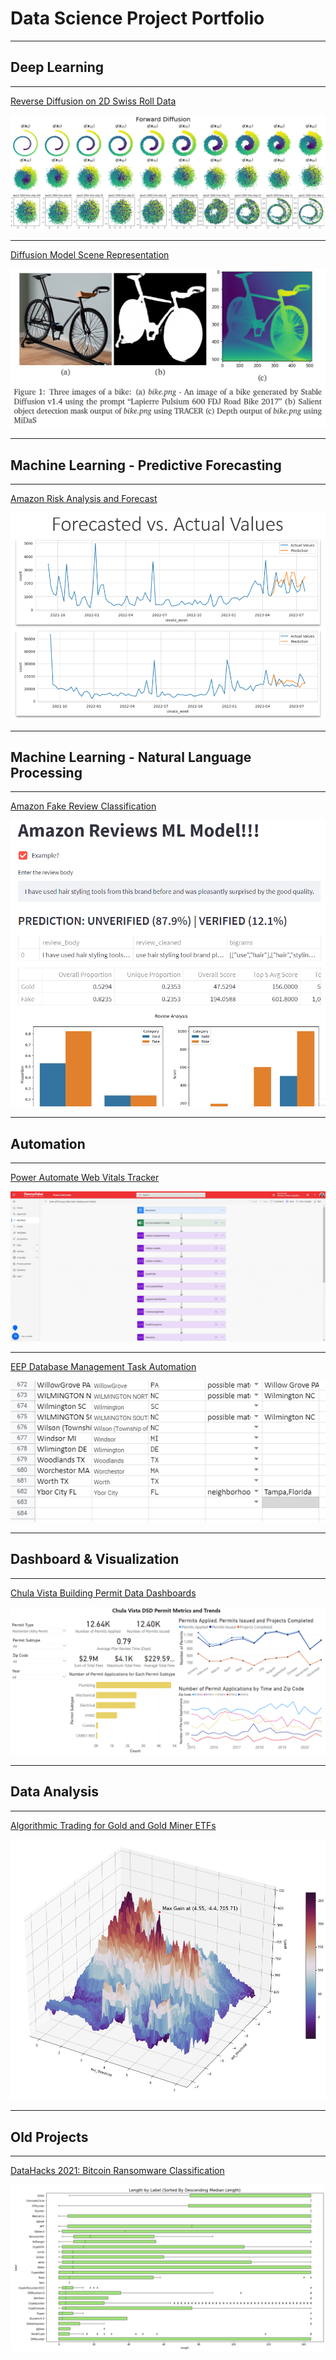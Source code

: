 # Data Science Project Portfolio
---
## Deep Learning
---

[Reverse Diffusion on 2D Swiss Roll Data](/project_diffusion_2D.md)

<img src="images/spiral forward diffusion (colored).png?raw=true"/>
<img src="images/spiral reverse diffusion (colored).png?raw=true"/>

---
[Diffusion Model Scene Representation](/project_diffusion_scene_representation.md)

<img src="images/bike figures.png?raw=true"/>

---
## Machine Learning - Predictive Forecasting
---

[Amazon Risk Analysis and Forecast](/project_Amazon.md)

<img src="images/forecasted vs actual.png?raw=true"/>

---
## Machine Learning - Natural Language Processing
---

[Amazon Fake Review Classification](/project_FARS.md)

<img src="images/Streamlit Demo.gif?raw=true"/>

---
## Automation
---

[Power Automate Web Vitals Tracker](/project_web_vitals.md)

<img src="images/Power Automate Flow.gif?raw=true"/>

---

[EEP Database Management Task Automation](/project_database_management_task_automation.md)

<img src="EEP/select rows.gif?raw=true"/>

---
## Dashboard & Visualization
---

[Chula Vista Building Permit Data Dashboards](/project_chula_vista.md)

<img src="images/example dashboard 1.PNG?raw=true"/>

---
## Data Analysis
---

[Algorithmic Trading for Gold and Gold Miner ETFs](/project_algorithmic_trading.md)

<img src="images/Strategy Involving GDX buy and sell thresholds (crop margin) (2).png?raw=true"/>

---
## Old Projects
---

[DataHacks 2021: Bitcoin Ransomware Classification](/project_datahacks2021.md)

<img src="images/Boxplot Length by Label.PNG?raw=true"/>
